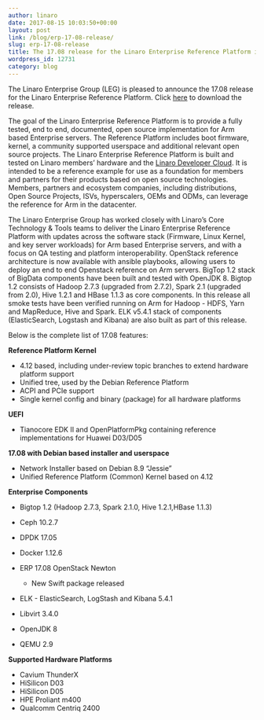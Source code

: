 ```yaml
---
author: linaro
date: 2017-08-15 10:03:50+00:00
layout: post
link: /blog/erp-17-08-release/
slug: erp-17-08-release
title: The 17.08 release for the Linaro Enterprise Reference Platform is now available
wordpress_id: 12731
category: blog
---
```


The Linaro Enterprise Group (LEG) is pleased to announce the 17.08 release for the Linaro Enterprise Reference Platform. Click [here](http://releases.linaro.org/reference-platform/enterprise/17.08/?utm_source=platforms.linaro&utm_medium=submenu) to download the release.

The goal of the Linaro Enterprise Reference Platform is to provide a fully tested, end to end, documented, open source implementation for Arm based Enterprise servers. The Reference Platform includes boot firmware, kernel, a community supported userspace and additional relevant open source projects. The Linaro Enterprise Reference Platform is built and tested on Linaro members’ hardware and the [Linaro Developer Cloud](https://www.linaro.cloud/). It is intended to be a reference example for use as a foundation for members and partners for their products based on open source technologies. Members, partners and ecosystem companies, including distributions, Open Source Projects, ISVs, hyperscalers, OEMs and ODMs, can leverage the reference for Arm in the datacenter.

The Linaro Enterprise Group has worked closely with Linaro’s Core Technology & Tools teams to deliver the Linaro Enterprise Reference Platform with updates across the software stack (Firmware, Linux Kernel, and key server workloads) for Arm based Enterprise servers, and with a focus on QA testing and platform interoperability. OpenStack reference architecture is now available with ansible playbooks, allowing users to deploy an end to end Openstack reference on Arm servers. BigTop 1.2 stack of BigData components have been built and tested with OpenJDK 8. Bigtop 1.2 consists of Hadoop 2.7.3 (upgraded from 2.7.2), Spark 2.1 (upgraded from 2.0), Hive 1.2.1 and HBase 1.1.3 as core components. In this release all smoke tests have been verified running on Arm for Hadoop - HDFS, Yarn and MapReduce, Hive and Spark. ELK v5.4.1 stack of components (ElasticSearch, Logstash and Kibana) are also built as part of this release.

Below is the complete list of 17.08 features:

**Reference Platform Kernel**

- 4.12 based, including under-review topic branches to extend hardware platform support
- Unified tree, used by the Debian Reference Platform
- ACPI and PCIe support
- Single kernel config and binary (package) for all hardware platforms

**UEFI**

- Tianocore EDK II and OpenPlatformPkg containing reference implementations for Huawei D03/D05

**17.08 with Debian based installer and userspace**

- Network Installer based on Debian 8.9 “Jessie”
- Unified Reference Platform (Common) Kernel based on 4.12

**Enterprise Components**

- Bigtop 1.2 (Hadoop 2.7.3, Spark 2.1.0, Hive 1.2.1,HBase 1.1.3)
- Ceph 10.2.7
- DPDK 17.05
- Docker 1.12.6
- ERP 17.08 OpenStack Newton

  - New Swift package released

- ELK - ElasticSearch, LogStash and Kibana 5.4.1
- Libvirt 3.4.0
- OpenJDK 8
- QEMU 2.9

**Supported Hardware Platforms**

- Cavium ThunderX
- HiSilicon D03
- HiSilicon D05
- HPE Proliant m400
- Qualcomm Centriq 2400